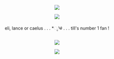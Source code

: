 <p align="center"> <img src="https://media.discordapp.net/attachments/789985868370542602/1224432562659917946/Untitled147_20240401195742.png?ex=661d78af&is=660b03af&hm=8decdedefab5daab6d49f7672b3a3e30c4d7e1aa5ad56f41fe69a399961d367c&=&format=webp&quality=lossless&width=962&height=388">

<p align="center"> <img src="https://media.discordapp.net/attachments/789985868370542602/1224422924128358522/Untitled146_20240401191659.png?ex=661d6fb5&is=660afab5&hm=4ebce5ed0b457ac7971b2558cfd40cfe9dfe0ffbc71b791df16709400342f697&=&format=webp&quality=lossless&width=494&height=197">

<p align="center"> 
eli, lance or caelus . . . *ೃ༄
. . . till's number 1 fan ! 
</p>

<p align="center"> <img src="https://media.discordapp.net/attachments/789985868370542602/1224434096927805572/Untitled148_20240401200348.png?ex=661d7a1d&is=660b051d&hm=088305041a57b6ecbc06610b2b2f779c6561468022dc6071f7e8f46cde57e08d&=&format=webp&quality=lossless&width=494&height=197">

<p align="center"> <img src="https://media.discordapp.net/attachments/789985868370542602/1224439161529040926/Untitled149_20240401202319.png?ex=661d7ed5&is=660b09d5&hm=3b356bdbfccf7ff1f4a232e8f22425a317deb8983472f665218ada420a498ade&=&format=webp&quality=lossless&width=962&height=388">
